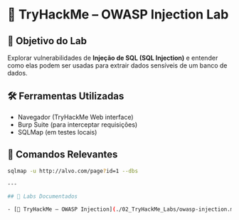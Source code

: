 # 🧪 TryHackMe – OWASP Injection Lab

## 🎯 Objetivo do Lab

Explorar vulnerabilidades de **Injeção de SQL (SQL Injection)** e entender como elas podem ser usadas para extrair dados sensíveis de um banco de dados.

## 🛠️ Ferramentas Utilizadas

- Navegador (TryHackMe Web interface)
- Burp Suite (para interceptar requisições)
- SQLMap (em testes locais)

## 🧾 Comandos Relevantes

```bash
sqlmap -u http://alvo.com/page?id=1 --dbs

---

## 🧪 Labs Documentados

- [🧠 TryHackMe – OWASP Injection](./02_TryHackMe_Labs/owasp-injection.md)

